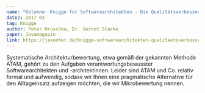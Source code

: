 ```yaml
---
name: "Kolumne: Knigge für Softwarearchitekten - Die Qualitätsverbesserer"
date2: 2017-03
tag: Knigge
author: Peter Hruschka, Dr. Gernot Starke
paper: Javamagazin
link: https://jaxenter.de/knigge-softwarearchitekten-qualitaetsverbesserer-53107
---
```

Systematische Architekturbewertung, etwa gemäß der gekannten Methode ATAM, gehört zu den Aufgaben
verantwortungsbewusster Softwarearchitekten und -architektinnen. Leider sind ATAM und Co. relativ formal und aufwendig,
sodass wir Ihnen eine pragmatische Alternative für den Alltageinsatz aufzeigen möchten, die wir 
Mikrobewertung nennen.